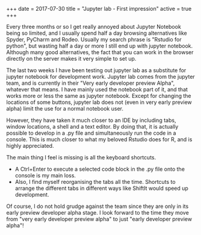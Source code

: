 +++
date = 2017-07-30
title = "Jupyter lab - First impression"
active = true
+++

Every three months or so I get really annoyed about Jupyter Notebook being so limited,
and I usually spend half a day browsing alternatives like Spyder, PyCharm and Rodeo.
Usually my search phrase is "Rstudio for python", but wasting half a day or more I still end up with jupyter notebook.
Although many good alternatives, the fact that you can work in the browser directly on the server makes it very simple to set up.

The last two weeks I have been testing out jupyter lab as a substitute for jupyter notebook for development work.
Jupyter lab comes from the jupyter team, and is currently in their "Very early developer preview Alpha", whatever that means.
I have mainly used the notebook part of it, and that works more or less the same as jupyter notebook.
Except for changing the locations of some buttons,
jupyter lab does not (even in very early preview alpha) limit the use for a normal notebook user.

However, they have taken it much closer to an IDE by including tabs, window locations, a shell and a text editor.
By doing that, it is actually possible to develop in a .py file and simultaneously run the code in a console.
This is much closer to what my beloved Rstudio does for R, and is highly appreciated.

The main thing I feel is missing is all the keyboard shortcuts.
- A Ctrl+Enter to execute a selected code block in the .py file onto the console is my main loss.
- Also, I find myself reorganising the tabs all the time.
Shortcuts to arrange the different tabs in different ways like ShiftIt would speed up development.

Of course, I do not hold grudge against the team since they are only in its early preview developer alpha stage.
I look forward to the time they move from "very early developer preview alpha" to just "early developer preview alpha"!
